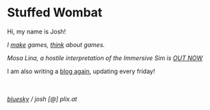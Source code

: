 # Stuffed Wombat

Hi, my name is Josh!<br>

*I [make](games) games, [think](thinking) about games.* <br>

*Mosa Lina, a hostile interpretation of the Immersive Sim is [OUT NOW](https://store.steampowered.com/app/2477090/Mosa_Lina/)*

I am also writing a [blog again](blog_again), updating every friday!

<br><br>
*[bluesky](https://bsky.app/profile/stuffedwomb.at) / josh [@] plix.at*

